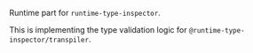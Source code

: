 Runtime part for `runtime-type-inspector`.

This is implementing the type validation logic for `@runtime-type-inspector/transpiler`.
